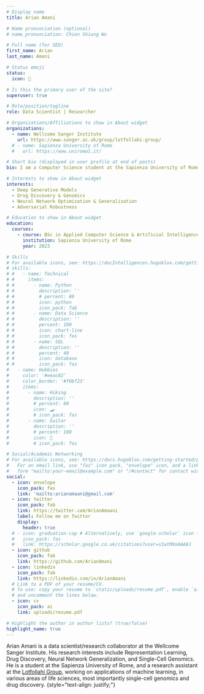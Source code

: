 ```yaml
---
# Display name
title: Arian Amani

# Name pronunciation (optional)
# name_pronunciation: Chien Shiung Wu

# Full name (for SEO)
first_name: Arian
last_name: Amani

# Status emoji
status:
  icon: 🔬

# Is this the primary user of the site?
superuser: true

# Role/position/tagline
role: Data Scientist | Researcher

# Organizations/Affiliations to show in About widget
organizations:
  - name: Wellcome Sanger Institute
    url: https://www.sanger.ac.uk/group/lotfollahi-group/
  # - name: Sapienza University of Rome
  #   url: https://www.uniroma1.it/

# Short bio (displayed in user profile at end of posts)
bio: I am a Computer Science student at the Sapienza University of Rome, studying, working on, and researching deep learning applications in Life Sciences such as Single-Cell Genomics and Drug Discovery with a focus on Generative Models as a remote research assistant at the Wellcome Sanger Institute.

# Interests to show in About widget
interests:
  - Deep Generative Models
  - Drug Discovery & Genomics
  - Neural Network Optimization & Generalization
  - Adversarial Robustness

# Education to show in About widget
education:
  courses:
    - course: BSc in Applied Computer Science & Artificial Intelligence
      institution: Sapienza University of Rome
      year: 2023

# Skills
# For available icons, see: https://docIntelligences.hugoblox.com/getting-started/page-builder/#icons
# skills:
# #   - name: Technical
# #     items:
# #       - name: Python
# #         description: ''
# #         # percent: 80
# #         icon: python
# #         icon_pack: fab
# #       - name: Data Science
# #         description: ''
# #         percent: 100
# #         icon: chart-line
# #         icon_pack: fas
# #       - name: SQL
# #         description: ''
# #         percent: 40
# #         icon: database
# #         icon_pack: fas
#   - name: Hobbies
#     color: '#eeac02'
#     color_border: '#f0bf23'
#     items:
#       - name: Hiking
#         description: ''
#         # percent: 60
#         icon: 🛹
#         # icon_pack: fas
#       - name: Guitar
#         description: ''
#         # percent: 100
#         icon: 🎸
#         # icon_pack: fas

# Social/Academic Networking
# For available icons, see: https://docs.hugoblox.com/getting-started/page-builder/#icons
#   For an email link, use "fas" icon pack, "envelope" icon, and a link in the
#   form "mailto:your-email@example.com" or "/#contact" for contact widget.
social:
  - icon: envelope
    icon_pack: fas
    link: 'mailto:arianamaani@gmail.com'
  - icon: twitter
    icon_pack: fab
    link: https://twitter.com/ArianAmaani
    label: Follow me on Twitter
    display:
      header: true
  # - icon: graduation-cap # Alternatively, use `google-scholar` icon from `ai` icon pack
  #   icon_pack: fas
  #   link: https://scholar.google.co.uk/citations?user=sIwtMXoAAAAJ
  - icon: github
    icon_pack: fab
    link: https://github.com/ArianAmani
  - icon: linkedin
    icon_pack: fab
    link: https://linkedin.com/in/ArianAmani
  # Link to a PDF of your resume/CV.
  # To use: copy your resume to `static/uploads/resume.pdf`, enable `ai` icons in `params.yaml`,
  # and uncomment the lines below.
  - icon: cv
    icon_pack: ai
    link: uploads/resume.pdf

# Highlight the author in author lists? (true/false)
highlight_name: true
---
```


Arian Amani is a data scientist/research collaborator at the Wellcome Sanger Institute. His research interests include Representation Learning, Drug Discovery, Neural Network Generalization, and Single-Cell Genomics. He is a student at the Sapienza University of Rome, and a research assistant at the [Lotfollahi Group](https://www.sanger.ac.uk/group/lotfollahi-group/), working on applications of machine learning, in various areas of life sciences, most importantly single-cell genomics and drug discovery.
{style="text-align: justify;"}
